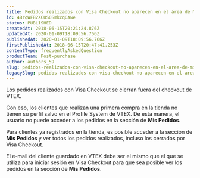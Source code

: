 ```yaml
---
title: Pedidos realizados con Visa Checkout no aparecen en el área de Mis Pedidos
id: 4BrqWFB2XCUS0SmkcqOAwe
status: PUBLISHED
createdAt: 2018-06-15T20:21:24.876Z
updatedAt: 2020-01-09T18:09:56.766Z
publishedAt: 2020-01-09T18:09:56.766Z
firstPublishedAt: 2018-06-15T20:47:41.253Z
contentType: frequentlyAskedQuestion
productTeam: Post-purchase
author: authors_59
slug: pedidos-realizados-con-visa-checkout-no-aparecen-en-el-area-de-mis-pedidos
legacySlug: pedidos-realizados-con-visa-checkout-no-aparecen-en-el-area-de-mis-pedidos
---
```


Los pedidos realizados con Visa Checkout se cierran fuera del checkout de VTEX.

Con eso, los clientes que realizan una primera compra en la tienda no tienen su perfil salvo en el Profile System de VTEX. De esta manera, el usuario no puede acceder a los pedidos en la sección de __Mis Pedidos__.

Para clientes ya registrados en la tienda, es posible acceder a la sección de __Mis Pedidos__ y ver todos los pedidos realizados, incluso los cerrados por Visa Checkout.

<div class="alert alert-info">
El e-mail del cliente guardado en VTEX debe ser el mismo que el que se utiliza para iniciar sesión en Visa Checkout para que sea posible ver los pedidos en la sección de <strong>Mis Pedidos</strong>.
</div>
